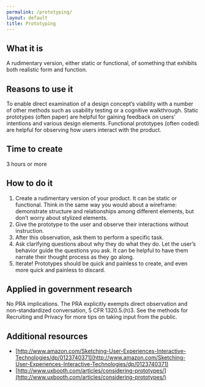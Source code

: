 ```yaml
---
permalink: /prototyping/
layout: default
title: Prototyping
---
```


## What it is

A rudimentary version, either static or functional, of something that exhibits both realistic form and function.

## Reasons to use it

To enable direct examination of a design concept’s viability with a number of other methods such as usability testing or a cognitive walkthrough. Static prototypes (often paper) are helpful for gaining feedback on users’ intentions and various design elements. Functional prototypes (often coded) are helpful for observing how users interact with the product.

## Time to create

3 hours or more

## How to do it

1. Create a rudimentary version of your product. It can be static or functional. Think in the same way you would about a wireframe: demonstrate structure and relationships among different elements, but don’t worry about stylized elements.
2. Give the prototype to the user and observe their interactions without instruction.
3. After this observation, ask them to perform a specific task.
4. Ask clarifying questions about why they do what they do. Let the user’s behavior guide the questions you ask. It can be helpful to have them narrate their thought process as they go along.
5. Iterate! Prototypes should be quick and painless to create, and even more quick and painless to discard. 

## Applied in government research

No PRA implications. The PRA explicitly exempts direct observation and non-standardized conversation, 5 CFR 1320.5.(h)3. See the methods for Recruiting and Privacy for more tips on taking input from the public. 

## Additional resources

* [http://www.amazon.com/Sketching-User-Experiences-Interactive-Technologies/dp/0123740371](http://www.amazon.com/Sketching-User-Experiences-Interactive-Technologies/dp/0123740371)
* [http://www.uxbooth.com/articles/considering-prototypes/](http://www.uxbooth.com/articles/considering-prototypes/)
